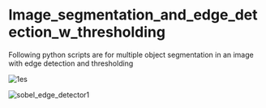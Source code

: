 # Image_segmentation_and_edge_detection_w_thresholding
Following python scripts are for multiple object segmentation in an image with edge detection and thresholding

![1es](https://user-images.githubusercontent.com/15217071/39483968-26745410-4d42-11e8-86de-9d07db2c271f.jpg)

![sobel_edge_detector1](https://user-images.githubusercontent.com/15217071/39483955-169b70e6-4d42-11e8-8f23-5c4be06e6717.png)
